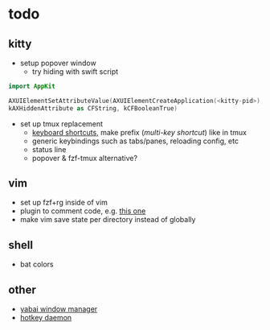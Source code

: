 # todo

## kitty

- setup popover window
  - try hiding with swift script

```swift
import AppKit

AXUIElementSetAttributeValue(AXUIElementCreateApplication(<kitty-pid>),
kAXHiddenAttribute as CFString, kCFBooleanTrue)
```

- set up tmux replacement
  - [keyboard
    shortcuts](https://sw.kovidgoyal.net/kitty/conf/#keyboard-shortcuts), make
    prefix (*multi-key shortcut*) like in tmux
  - generic keybindings such as tabs/panes, reloading config, etc
  - status line
  - popover & fzf-tmux alternative?

## vim

- set up fzf+rg inside of vim
- plugin to comment code, e.g. [this
  one](https://github.com/tomtom/tcomment_vim)
- make vim save state per directory instead of globally

## shell

- bat colors

## other

- [yabai window manager](https://github.com/koekeishiya/yabai)
- [hotkey daemon](https://github.com/koekeishiya/skhd)
